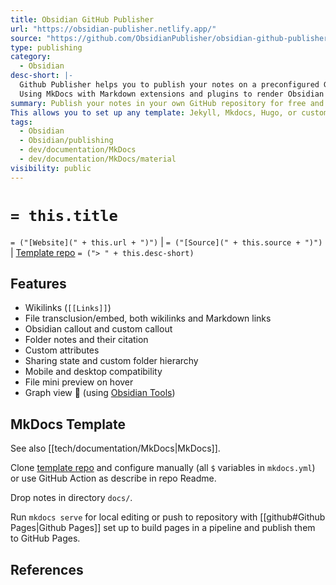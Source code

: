 ```yaml
---
title: Obsidian GitHub Publisher
url: "https://obsidian-publisher.netlify.app/"
source: "https://github.com/ObsidianPublisher/obsidian-github-publisher"
type: publishing
category:
  - Obsidian
desc-short: |-
  Github Publisher helps you to publish your notes on a preconfigured GitHub repository, for free, and more!|
  Using MkDocs with Markdown extensions and plugins to render Obsidian features.
summary: Publish your notes in your own GitHub repository for free and do whatever you want with them.
This allows you to set up any template: Jekyll, Mkdocs, Hugo, or custom-made ones!
tags:
  - Obsidian
  - Obsidian/publishing
  - dev/documentation/MkDocs
  - dev/documentation/MkDocs/material
visibility: public
---
```


# `= this.title`

`= ("[Website](" + this.url + ")")` | `= ("[Source](" + this.source + ")")` | [Template repo]
`= ("> " + this.desc-short)`

## Features

- Wikilinks (`[[Links]]`)
- File transclusion/embed, both wikilinks and Markdown links
- Obsidian callout and custom callout
- Folder notes and their citation
- Custom attributes
- Sharing state and custom folder hierarchy
- Mobile and desktop compatibility
- File mini preview on hover
- Graph view 🎉 (using [Obsidian Tools](https://github.com/mfarragher/obsidiantools))

## MkDocs Template

See also [[tech/documentation/MkDocs|MkDocs]].

Clone [template repo] and configure manually (all `$` variables in `mkdocs.yml`) or use GitHub Action as describe in repo Readme.

Drop notes in directory `docs/`.

Run `mkdocs serve` for local editing or push to repository with [[github#Github Pages|Github Pages]] set up to build pages in a pipeline and publish them to GitHub Pages.

## References

[Template repo]: <https://github.com/ObsidianPublisher/mkdocs-publisher-template>
